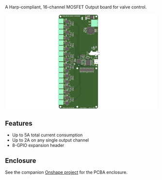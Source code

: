 A Harp-compliant, 16-channel MOSFET Output board for valve control.

![](./notes/images/valve-controller-render.png)

## Features
* Up to 5A total current consumption
* Up to 2A on any single output channel
* 8-GPIO expansion header


## Enclosure
See the companion [Onshape project](https://cad.onshape.com/documents/b68e9ca81d13baa37ddbb87a/w/239401edd39de6ea07d882fc/e/2e7e06ce5de5ab57a801ffd8) for the PCBA enclosure.
